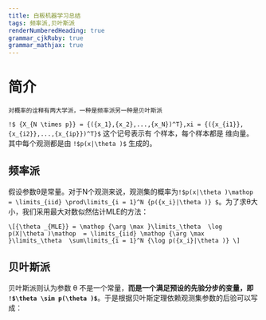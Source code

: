 ```yaml
---
title: 白板机器学习总结
tags: 频率派,贝叶斯派
renderNumberedHeading: true
grammar_cjkRuby: true
grammar_mathjax: true
---
```

# 简介
`对概率的诠释有两大学派，一种是频率派另一种是贝叶斯派`

`!$ {X_{N \times p}} = {({x_1},{x_2},...,{x_N})^T},xi = {({x_{i1}},{x_{i2}},...,{x_{ip}})^T}$`
这个记号表示有  个样本，每个样本都是  维向量。其中每个观测都是由 `!$p(x|\theta )$` 生成的。
## 频率派
假设参数θ是常量。对于N个观测来说，观测集的概率为`!$p(x|\theta )\mathop  = \limits_{iid} \prod\limits_{i = 1}^N {p({x_i}|\theta )} $`。为了求θ大小，我们采用最大对数似然估计MLE的方法：
```mathjax!
\[{\theta _{MLE}} = \mathop {\arg \max }\limits_\theta  \log p(X|\theta )\mathop  = \limits_{iid} \mathop {\arg \max }\limits_\theta  \sum\limits_{i = 1}^N {\log p({x_i}|\theta )} \]
```
## 贝叶斯派
贝叶斯派则认为参数 θ 不是一个常量，**而是一个满足预设的先验分步的变量，即 `!$\theta \sim p(\theta )$`**。于是根据贝叶斯定理依赖观测集参数的后验可以写成：
```mathjax!

```

